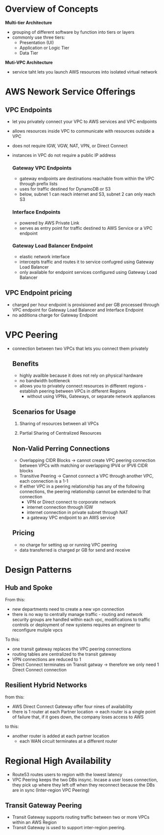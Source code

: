 
# Overview of Concepts

**Multi-tier Architecture**

- grouping of different software by function into tiers or layers
- commonly use three tiers:
    - Presentation (UI)
    - Application or Logic Tier
    - Data Tier

**Muti-VPC Architecture**

- service taht lets you launch AWS resources into isolated virtual network

# AWS Nework Service Offerings

## VPC Endpoints

- let you privately connect your VPC to AWS services and VPC endpoints
- allows resources inside VPC to communicate with resources outside a VPC
- does not require IGW, VGW, NAT, VPN, or Direct Connect
- instances in VPC do not require a public IP address
    
    ### Gateway VPC Endpoints
    
    - gateway endpoints are destinations reachable from within the VPC through prefix lists
    - uses for traffic destined for DynamoDB or S3
    - below, subnet 1 can reach internet and S3, subnet 2 can only reach S3
        
        
    
    ### Interface Endpoints
    
    - powered by AWS Private Link
    - serves as entry point for traffic destined to AWS Service or a VPC endpoint
    
    ### Gateway Load Balancer Endpoint
    
    - elastic network interface
    - intercepts traffic and routes it to service confugred using Gateway Load Balancer
    - only available for endpoint services configured using Gateway Load Balancer

## VPC Endpoint pricing

- charged per hour endpoint is provisioned and per GB processed through VPC endpoint for Gateway Load Balancer and Interface Endpoint
- no additiona charge for Gateway Endpoint

# VPC Peering

- connection between two VPCs that lets you connect them privately
    
    ## Benefits
    
    - highly availble because it does not rely on physical hardware
    - no bandwidth bottleneck
    - allows you to privately connect resources in different regions - establish peering between VPCs in different Regions
        - without using VPNs, Gateways, or separate network appliances
    
    ## Scenarios for Usage
    
    1) Sharing of resources between all VPCs
    
    
    2) Partial Sharing of Centralized Resources
    
    
    ## Non-Valid Perring Connections
    
    - Overlapping CIDR Blocks → cannot create VPC peering connection between VPCs with matching or overlapping IPV4 or IPV6 CIDR blocks
    - Transitive Peering → Cannot connect a VPC through another VPC, each connection is a 1-1
    - If either VPC in a peering relationship has any of the following connections, the peering relationship cannot be extended to that connection
        - VPN or Direct connect to corporate network
        - internet connection through IGW
        - internet connection in private subnet through NAT
        - a gateway VPC endpoint to an AWS service
    
    ## Pricing
    
    - no charge for setting up or running VPC peering
    - data transferred is charged pr GB for send and receive

# Design Patterns

## Hub and Spoke

From this:


- new departments need to create a new vpn connection
- there is no way to centrally manage traffic - routing and network security groups are handled within each vpc, modifications to traffic controls or deployment of new systems requires an engineer to reconfigure muliple vpcs

To this:


- one transit gateway replaces the VPC peering connections
- routing tables are centralized to the transit gateway
- VPN connections are reduced to 1
- Direct Connect terminates on Transit gatway → therefore we only need 1 Direct Connect connection

## Resilient Hybrid Networks

from this:


- AWS Direct Connect Gateway offer four nines of availability
- there is 1 router at each Partner location → each router is a single point of failure that, if it goes down, the company loses access to AWS

to this:


- another router is added at each partner location
    - each WAN circuit terminates at a different router

  

# Regional High Availability

- Route53 routes users to region with the lowest latency
- VPC Peering keeps the two DBs insync. Incase a user loses connection, they pick up where they left off when they reconnect because the DBs are in sync (Inter-region VPC Peering)


## Transit Gateway Peering

- Transit Gateway supports routing traffic between two or more VPCs within an AWS Region
- Transit Gateway is used to support inter-region peering.
